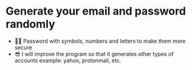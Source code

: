 # Generate your email and password randomly
- 🕴🏿 Password with symbols, numbers and letters to make them more secure
- 😎 I will improve the program so that it generates other types of accounts example: yahoo, protonmail, etc.
